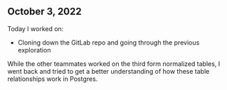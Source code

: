 ## October 3, 2022

Today I worked on:
* Cloning down the GitLab repo and going through the previous exploration

While the other teammates worked on the third form normalized tables, I went back and tried to get a better understanding of how these table relationships work in Postgres.
